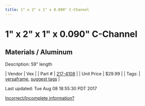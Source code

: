 ```yaml
---
title: 1" x 2" x 1" x 0.090" C-Channel
---
```


# 1" x 2" x 1" x 0.090" C-Channel
## Materials / Aluminum
Description: 	59" length 

| Vendor | Vex | 
| Part # | [217-4108](http://www.vexrobotics.com/vexpro/versaframe/versaframestock.html) | 
| Unit Price | $29.99 | 
| Tags: | [versaframe](https://jgermita.github.io/frc-parts/search/?q=versaframe), [suggest tags](https://docs.google.com/forms/d/e/1FAIpQLSeWyY8v3RgOty-MyWmh9U0iivNYN_molChYyS-0U-o-kOAv_g/viewform) | 

Last updated: Tue Aug 08 18:55:30 PDT 2017

 [Incorrect/Incomplete information?](https://docs.google.com/forms/d/e/1FAIpQLSeWyY8v3RgOty-MyWmh9U0iivNYN_molChYyS-0U-o-kOAv_g/viewform)